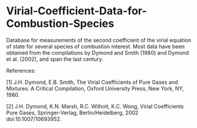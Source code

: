 # Virial-Coefficient-Data-for-Combustion-Species

Database for measurements of the second coefficient of the virial equation of state for several species of combustion interest. Most data have been obtained from the compilations by Dymond and Smith (1980) and Dymond et al. (2002), and span the last century.

References: 

[1] J.H. Dymond, E.B. Smith, The Virial Coefficients of Pure Gases and Mixtures: A Critical Compilation, Oxford University Press, New York, NY, 1980.

[2] J.H. Dymond, K.N. Marsh, R.C. Wilhoit, K.C. Wong, Virial Coefficients Pure Gases, Springer-Verlag, Berlin/Heidelberg, 2002 doi:10.1007/10693952.

